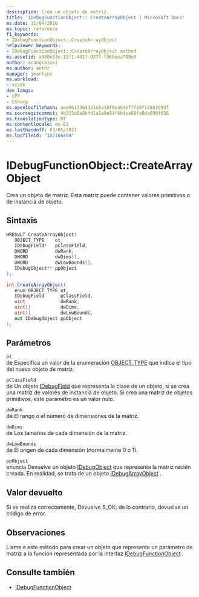 ```yaml
---
description: Crea un objeto de matriz.
title: 'IDebugFunctionObject:: CreateArrayObject | Microsoft Docs'
ms.date: 11/04/2016
ms.topic: reference
f1_keywords:
- IDebugFunctionObject::CreateArrayObject
helpviewer_keywords:
- IDebugFunctionObject::CreateArrayObject method
ms.assetid: a380e53c-15f1-401f-927f-f366eea789e6
author: acangialosi
ms.author: anthc
manager: jmartens
ms.workload:
- vssdk
dev_langs:
- CPP
- CSharp
ms.openlocfilehash: aee0617364321e5a18f0ea83ef7f19f1388209df
ms.sourcegitcommit: 4b323a8a8bfd1a1a9e84f4b4ca88fa8da690f656
ms.translationtype: MT
ms.contentlocale: es-ES
ms.lasthandoff: 03/05/2021
ms.locfileid: "102166494"
---
```

# <a name="idebugfunctionobjectcreatearrayobject"></a>IDebugFunctionObject::CreateArrayObject
Crea un objeto de matriz. Esta matriz puede contener valores primitivos o de instancia de objeto.

## <a name="syntax"></a>Sintaxis

```cpp
HRESULT CreateArrayObject( 
   OBJECT_TYPE    ot,
   IDebugField*   pClassField,
   DWORD          dwRank,
   DWORD          dwDims[],
   DWORD          dwLowBounds[],
   IDebugObject** ppObject
);
```

```csharp
int CreateArrayObject(
   enum_OBJECT_TYPE ot,
   IDebugField      pClassField,
   uint             dwRank,
   uint[]           dwDims,
   uint[]           dwLowBounds,
   out IDebugObject ppObject
);
```

## <a name="parameters"></a>Parámetros
`ot`\
de Especifica un valor de la enumeración [OBJECT_TYPE](../../../extensibility/debugger/reference/object-type.md) que indica el tipo del nuevo objeto de matriz.

`pClassField`\
de Un objeto [IDebugField](../../../extensibility/debugger/reference/idebugfield.md) que representa la clase de un objeto, si se crea una matriz de valores de instancia de objeto. Si crea una matriz de objetos primitivos, este parámetro es un valor nulo.

`dwRank`\
de El rango o el número de dimensiones de la matriz.

`dwDims`\
de Los tamaños de cada dimensión de la matriz.

`dwLowBounds`\
de El origen de cada dimensión (normalmente 0 o 1).

`ppObject`\
enuncia Devuelve un objeto [IDebugObject](../../../extensibility/debugger/reference/idebugobject.md) que representa la matriz recién creada. En realidad, se trata de un objeto [IDebugArrayObject](../../../extensibility/debugger/reference/idebugarrayobject.md) .

## <a name="return-value"></a>Valor devuelto
 Si se realiza correctamente, Devuelve S_OK; de lo contrario, devuelve un código de error.

## <a name="remarks"></a>Observaciones
 Llame a este método para crear un objeto que represente un parámetro de matriz a la función representada por la interfaz [IDebugFunctionObject](../../../extensibility/debugger/reference/idebugfunctionobject.md) .

## <a name="see-also"></a>Consulte también
- [IDebugFunctionObject](../../../extensibility/debugger/reference/idebugfunctionobject.md)
